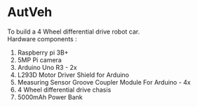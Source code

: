 # AutVeh
To build a 4 Wheel differential drive robot car.  
Hardware components :  
1. Raspberry pi 3B+ 
2. 5MP Pi camera
3. Arduino Uno R3 - 2x
4. L293D Motor Driver Shield for Arduino 
5. Measuring Sensor Groove Coupler Module For Arduino - 4x
6. 4 Wheel differential drive chasis 
7. 5000mAh Power Bank
